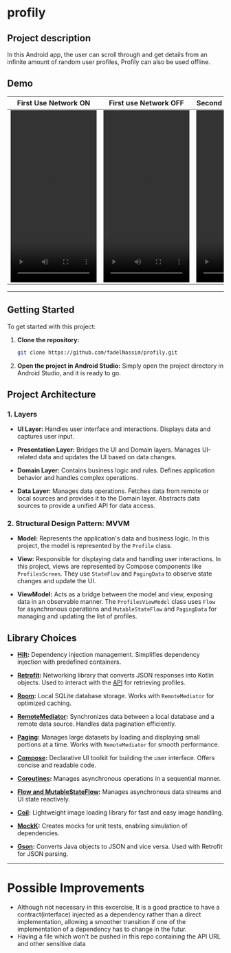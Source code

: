 # profily

## Project description 
In this Android app, the user can scroll through and get details from an infinite amount of random user profiles, Profily can also be used offline.

## Demo
| First Use Network ON  | First use Network OFF | Second use Network OFF |
| ------------- | ------------- | ------------- |
|<video height="400" width="200"  src="https://github.com/user-attachments/assets/8de4f0fe-04be-4b1e-aaa7-41e53fee3126"/>|<video height="400" width="200" src="https://github.com/user-attachments/assets/ccb206f3-2ad9-4ad6-91c4-b15366e656e4"/>|<video height="400" width="200" src="https://github.com/user-attachments/assets/5233f68f-cebd-4969-aefe-5bc327626256"/>|

---

## Getting Started

To get started with this project:

1. **Clone the repository:**
   ```bash
   git clone https://github.com/fadelNassim/profily.git
   ```

2. **Open the project in Android Studio:**
   Simply open the project directory in Android Studio, and it is ready to go.

## Project Architecture

### 1. Layers

- **UI Layer:** 
  Handles user interface and interactions. Displays data and captures user input.

- **Presentation Layer:**
  Bridges the UI and Domain layers. Manages UI-related data and updates the UI based on data changes.

- **Domain Layer:**
  Contains business logic and rules. Defines application behavior and handles complex operations.

- **Data Layer:**
  Manages data operations. Fetches data from remote or local sources and provides it to the Domain layer. Abstracts data sources to provide a unified API for data access.

### 2. Structural Design Pattern: MVVM

- **Model:**
  Represents the application's data and business logic. In this project, the model is represented by the `Profile` class.

- **View:**
  Responsible for displaying data and handling user interactions. In this project, views are represented by Compose components like `ProfilesScreen`. They use `StateFlow` and `PagingData` to observe state changes and update the UI.

- **ViewModel:**
  Acts as a bridge between the model and view, exposing data in an observable manner. The `ProfilesViewModel` class uses `Flow` for asynchronous operations and `MutableStateFlow` and `PagingData` for managing and updating the list of profiles.

## Library Choices

- **[Hilt](https://dagger.dev/hilt/):** 
  Dependency injection management. Simplifies dependency injection with predefined containers.

- **[Retrofit](https://square.github.io/retrofit/):** 
  Networking library that converts JSON responses into Kotlin objects. Used to interact with the [API](https://randomuser.me/api/1.3/?seed=lydia&results=20&page=1) for retrieving profiles.

- **[Room](https://developer.android.com/training/data-storage/room):** 
  Local SQLite database storage. Works with `RemoteMediator` for optimized caching.

- **[RemoteMediator](https://developer.android.com/reference/kotlin/androidx/paging/RemoteMediator):** 
  Synchronizes data between a local database and a remote data source. Handles data pagination efficiently.

- **[Paging](https://developer.android.com/topic/libraries/architecture/paging/v3-overview):** 
  Manages large datasets by loading and displaying small portions at a time. Works with `RemoteMediator` for smooth performance.

- **[Compose](https://developer.android.com/jetpack/compose):** 
  Declarative UI toolkit for building the user interface. Offers concise and readable code.

- **[Coroutines](https://kotlinlang.org/docs/coroutines-overview.html):** 
  Manages asynchronous operations in a sequential manner.

- **[Flow and MutableStateFlow](https://kotlinlang.org/docs/flow.html):** 
  Manages asynchronous data streams and UI state reactively.

- **[Coil](https://coil-kt.github.io/coil/):** 
  Lightweight image loading library for fast and easy image handling.

- **[MockK](https://mockk.io/):** 
  Creates mocks for unit tests, enabling simulation of dependencies.

- **[Gson](https://github.com/google/gson):** 
  Converts Java objects to JSON and vice versa. Used with Retrofit for JSON parsing.

---

# Possible Improvements
- Although not necessary in this excercise, It is a good practice to have a contract(interface) injected as a dependency rather than a direct implementation, allowing a smoother transition if one of the implementation of a dependency has to change in the futur.
- Having a file which won't be pushed in this repo containing the API URL and other sensitive data
